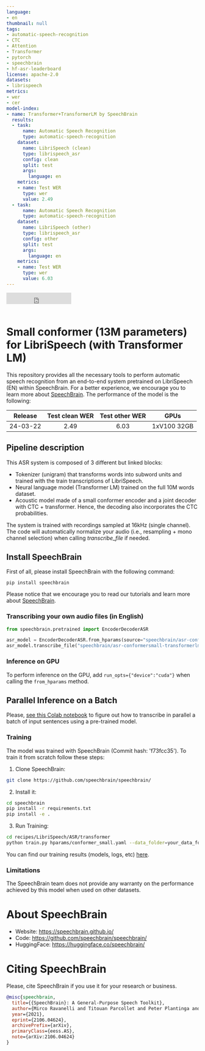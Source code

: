```yaml
---
language:
- en
thumbnail: null
tags:
- automatic-speech-recognition
- CTC
- Attention
- Transformer
- pytorch
- speechbrain
- hf-asr-leaderboard
license: apache-2.0
datasets:
- librispeech
metrics:
- wer
- cer
model-index:
- name: Transformer+TransformerLM by SpeechBrain
  results:
  - task:
      name: Automatic Speech Recognition
      type: automatic-speech-recognition
    dataset:
      name: LibriSpeech (clean)
      type: librispeech_asr
      config: clean
      split: test
      args: 
        language: en
    metrics:
    - name: Test WER
      type: wer
      value: 2.49
  - task:
      name: Automatic Speech Recognition
      type: automatic-speech-recognition
    dataset:
      name: LibriSpeech (other)
      type: librispeech_asr
      config: other
      split: test
      args: 
        language: en
    metrics:
    - name: Test WER
      type: wer
      value: 6.03
---
```


<iframe src="https://ghbtns.com/github-btn.html?user=speechbrain&repo=speechbrain&type=star&count=true&size=large&v=2" frameborder="0" scrolling="0" width="170" height="30" title="GitHub"></iframe>
<br/><br/>

# Small conformer (13M parameters) for LibriSpeech (with Transformer LM)

This repository provides all the necessary tools to perform automatic speech
recognition from an end-to-end system pretrained on LibriSpeech (EN) within
SpeechBrain. For a better experience, we encourage you to learn more about
[SpeechBrain](https://speechbrain.github.io). 
The performance of the model is the following:

| Release | Test clean WER | Test other WER | GPUs |
|:-------------:|:--------------:|:--------------:|:--------:|
| 24-03-22 | 2.49 | 6.03 | 1xV100 32GB |

## Pipeline description

This ASR system is composed of 3 different but linked blocks:
- Tokenizer (unigram) that transforms words into subword units and trained with
the train transcriptions of LibriSpeech.
- Neural language model (Transformer LM) trained on the full 10M words dataset.
- Acoustic model made of a small conformer encoder and a joint decoder with CTC +
transformer. Hence, the decoding also incorporates the CTC probabilities.

The system is trained with recordings sampled at 16kHz (single channel).
The code will automatically normalize your audio (i.e., resampling + mono channel selection) when calling *transcribe_file* if needed.

## Install SpeechBrain

First of all, please install SpeechBrain with the following command:

```
pip install speechbrain
```

Please notice that we encourage you to read our tutorials and learn more about
[SpeechBrain](https://speechbrain.github.io).

### Transcribing your own audio files (in English)

```python
from speechbrain.pretrained import EncoderDecoderASR

asr_model = EncoderDecoderASR.from_hparams(source="speechbrain/asr-conformersmall-transformerlm-librispeech", savedir="pretrained_models/asr-conformersmall-transformerlm-librispeech")
asr_model.transcribe_file("speechbrain/asr-conformersmall-transformerlm-librispeech/example.wav")

```
### Inference on GPU
To perform inference on the GPU, add  `run_opts={"device":"cuda"}`  when calling the `from_hparams` method.

## Parallel Inference on a Batch
Please, [see this Colab notebook](https://colab.research.google.com/drive/1hX5ZI9S4jHIjahFCZnhwwQmFoGAi3tmu?usp=sharing) to figure out how to transcribe in parallel a batch of input sentences using a pre-trained model.

### Training
The model was trained with SpeechBrain (Commit hash: 'f73fcc35').
To train it from scratch follow these steps:
1. Clone SpeechBrain:
```bash
git clone https://github.com/speechbrain/speechbrain/
```
2. Install it:
```bash
cd speechbrain
pip install -r requirements.txt
pip install -e .
```

3. Run Training:
```bash
cd recipes/LibriSpeech/ASR/transformer
python train.py hparams/conformer_small.yaml --data_folder=your_data_folder
```

You can find our training results (models, logs, etc) [here](https://drive.google.com/drive/folders/1I4qntoodHCcj1JNbDrfwFHYcLyu1S5-l?usp=sharing).

### Limitations
The SpeechBrain team does not provide any warranty on the performance achieved by this model when used on other datasets.

# **About SpeechBrain**
- Website: https://speechbrain.github.io/
- Code: https://github.com/speechbrain/speechbrain/
- HuggingFace: https://huggingface.co/speechbrain/


# **Citing SpeechBrain**
Please, cite SpeechBrain if you use it for your research or business.


```bibtex
@misc{speechbrain,
  title={{SpeechBrain}: A General-Purpose Speech Toolkit},
  author={Mirco Ravanelli and Titouan Parcollet and Peter Plantinga and Aku Rouhe and Samuele Cornell and Loren Lugosch and Cem Subakan and Nauman Dawalatabad and Abdelwahab Heba and Jianyuan Zhong and Ju-Chieh Chou and Sung-Lin Yeh and Szu-Wei Fu and Chien-Feng Liao and Elena Rastorgueva and François Grondin and William Aris and Hwidong Na and Yan Gao and Renato De Mori and Yoshua Bengio},
  year={2021},
  eprint={2106.04624},
  archivePrefix={arXiv},
  primaryClass={eess.AS},
  note={arXiv:2106.04624}
}
```
